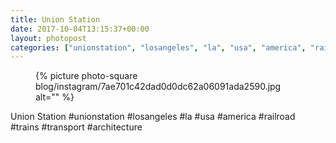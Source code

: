 ```yaml
---
title: Union Station
date: 2017-10-04T13:15:37+00:00
layout: photopost
categories: ["unionstation", "losangeles", "la", "usa", "america", "railroad", "trains", "transport", "architecture", "photos", "instagram"]
---
```


<figure class="photo photo--square">
  {% picture photo-square blog/instagram/7ae701c42dad0d0dc62a06091ada2590.jpg alt="" %}
</figure>

Union Station
#unionstation #losangeles #la #usa #america #railroad #trains #transport #architecture
